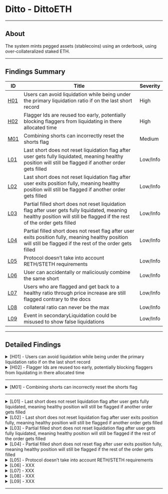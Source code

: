 # Ditto - DittoETH

---

## About

The system mints pegged assets (stablecoins) using an orderbook, using over-collateralized staked ETH.

---

## Findings Summary

| ID  | Title                            | Severity   |
|-----|----------------------------------|------------|
| [H01](#h01---xxx) | Users can avoid liquidation while being under the primary liquidation ratio if on the last short record                              | High       |
| [H02](#h02---xxx) | Flagger Ids are reused too early, potentially blocking flaggers from liquidating in there allocated time                              | High       |
| [M01](#m01---xxx) | Combining shorts can incorrectly reset the shorts flag                              | Medium     |
| [L01](#l01---xxx) | Last short does not reset liquidation flag after user gets fully liquidated, meaning healthy position will still be flagged if another order gets filled                              | Low/Info   |
| [L02](#l02---xxx) | Last short does not reset liquidation flag after user exits position fully, meaning healthy position will still be flagged if another order gets filled                              | Low/Info   |
| [L03](#l03---xxx) | Partial filled short does not reset liquidation flag after user gets fully liquidated, meaning healthy position will still be flagged if the rest of the order gets filled                              | Low/Info   |
| [L04](#l04---xxx) | Partial filled short does not reset flag after user exits position fully, meaning healthy position will still be flagged if the rest of the order gets filled                              | Low/Info   |
| [L05](#l05---xxx) | Protocol doesn’t take into account RETH/STETH requirements                              | Low/Info   |
| [L06](#l06---xxx) | User can accidentally or maliciously combine the same short                              | Low/Info   |
| [L07](#l07---xxx) | Users who are flagged and get back to a healthy ratio through price increase are still flagged contrary to the docs                              | Low/Info   |
| [L08](#l08---xxx) | collateral ratio can never be the max                              | Low/Info   |
| [L09](#l09---xxx) | Event in secondaryLiquidation could be misused to show false liquidations                              | Low/Info   |

---

## Detailed Findings

<details>
  <summary><a id="h01---xxx"></a>[H01] - Users can avoid liquidation while being under the primary liquidation ratio if on the last short record</summary>
  
  <br>

  **Severity:** High

  **Summary:** 

  The protocol permits users to maintain up to 254 concurrent short records. When this limit is reached, any additional orders are appended to the final position, rather than creating a new one. A short record is subject to flagging if it breaches the primary liquidation ratio set by the protocol, leading to potential liquidation if it remains below the threshold for a predefined period.

The vulnerability emerges from the dependency of liquidation times on the **`updatedAt`** value of shorts. For the last short record, the appending of any new orders provides an alternative pathway for updating the **`updatedAt`** value of shorts, enabling users to circumvent liquidation by submitting minimal shorts to block liquidation by adjusting the time difference, thus avoiding liquidation even when they do not meet the collateral requirements for a healthy state.

  **Vulnerability Details:** 

lets take a look at the code to see how this works.
1. **Flagging of Short Record:**
    - The **`flagShort`** function allows a short to be flagged if it's under **`primaryLiquidationCR`**, subsequently invoking **`setFlagger`** which updates the short's **`updatedAt`** timestamp to the current time.

```solidity
function flagShort(address asset, address shorter, uint8 id, uint16 flaggerHint)
        external
        isNotFrozen(asset)
        nonReentrant
        onlyValidShortRecord(asset, shorter, id)
    {
        // initial code

        short.setFlagger(cusd, flaggerHint);
        emit Events.FlagShort(asset, shorter, id, msg.sender, adjustedTimestamp);
    }
```

1. **Liquidation Eligibility Check:**
    - The **`_canLiquidate`** function assesses whether the flagged short is still under **`primaryLiquidationCR`** after a certain period and if it's eligible for liquidation, depending on the **`updatedAt`** timestamp and various liquidation time frames.

```solidity
function _canLiquidate(MTypes.MarginCallPrimary memory m)
        private
        view
        returns (bool)
    {
       // Initial code

        uint256 timeDiff = LibOrders.getOffsetTimeHours() - m.short.updatedAt;
        uint256 resetLiquidationTime = LibAsset.resetLiquidationTime(m.asset);

        if (timeDiff >= resetLiquidationTime) {
            return false;
        } else {
            uint256 secondLiquidationTime = LibAsset.secondLiquidationTime(m.asset);
            bool isBetweenFirstAndSecondLiquidationTime = timeDiff
                > LibAsset.firstLiquidationTime(m.asset) && timeDiff <= secondLiquidationTime
                && s.flagMapping[m.short.flaggerId] == msg.sender;
            bool isBetweenSecondAndResetLiquidationTime =
                timeDiff > secondLiquidationTime && timeDiff <= resetLiquidationTime;
            if (
                !(
                    (isBetweenFirstAndSecondLiquidationTime)
                        || (isBetweenSecondAndResetLiquidationTime)
                )
            ) {
                revert Errors.MarginCallIneligibleWindow();
            }

            return true;
        }
    }
}
```

1. **Short Record Merging:**
    - For the last short record, the **`fillShortRecord`** function combines new matched shorts with the existing one, invoking the **`merge`** function, which updates the **`updatedAt`** value to the current time.

```solidity
function fillShortRecord(
        address asset,
        address shorter,
        uint8 shortId,
        SR status,
        uint88 collateral,
        uint88 ercAmount,
        uint256 ercDebtRate,
        uint256 zethYieldRate
    ) internal {
        AppStorage storage s = appStorage();

        uint256 ercDebtSocialized = ercAmount.mul(ercDebtRate);
        uint256 yield = collateral.mul(zethYieldRate);

        STypes.ShortRecord storage short = s.shortRecords[asset][shorter][shortId];
        if (short.status == SR.Cancelled) {
            short.ercDebt = short.collateral = 0;
        }

        short.status = status;
        LibShortRecord.merge(
            short,
            ercAmount,
            ercDebtSocialized,
            collateral,
            yield,
            LibOrders.getOffsetTimeHours()
        );
    }
```

- In the merge function we see that we update the updatedAt value to creationTime which is  LibOrders.getOffsetTimeHours().

```solidity
function merge(
        STypes.ShortRecord storage short,
        uint88 ercDebt,
        uint256 ercDebtSocialized,
        uint88 collateral,
        uint256 yield,
        uint24 creationTime
    ) internal {
        // Resolve ercDebt
        ercDebtSocialized += short.ercDebt.mul(short.ercDebtRate);
        short.ercDebt += ercDebt;
        short.ercDebtRate = ercDebtSocialized.divU64(short.ercDebt);
        // Resolve zethCollateral
        yield += short.collateral.mul(short.zethYieldRate);
        short.collateral += collateral;
        short.zethYieldRate = yield.divU80(short.collateral);
        // Assign updatedAt
        short.updatedAt = creationTime;
    }
```

- This means that even if the position was flagged and is still under the **`primaryLiquidationCR`**, it cannot be liquidated as the **`updatedAt`** timestamp has been updated, making the time difference not big enough.

<details>
  <summary><b>Click to expand Proof of Concept</b></summary>

  ```solidity
    function testShortAvoidLiquidation() public {
        // fill  shorts (up to 254)
        for (uint i; i < 253; i++) {
            fundLimitShortOpt(DEFAULT_PRICE, DEFAULT_AMOUNT * 5, sender);
            fundLimitBidOpt(DEFAULT_PRICE, DEFAULT_AMOUNT * 5, receiver);
        } 
        
        // check users last shortrecord
        assertTrue(getShortRecord(sender, 254).status == SR.FullyFilled);

        // price drop
        skipTimeAndSetEth(1 hours, 2000 ether);

        // flag short
        vm.prank(receiver);
        diamond.flagShort(asset, sender, 254, Constants.HEAD);

        // check flag
        assertTrue(getShortRecord(sender, 254).flaggerId == 1);

        // skip time to primary liquidation time
        skipTimeAndSetEth(11 hours, 2000 ether);

        // User matches new min short (added to last spot)
        fundLimitShortOpt(DEFAULT_PRICE * 2, DEFAULT_AMOUNT  , sender);
        fundLimitBidOpt(DEFAULT_PRICE * 2, DEFAULT_AMOUNT  , receiver);

        // flagger tries to liquidate short in eligible window
        fundLimitAskOpt(DEFAULT_PRICE, DEFAULT_AMOUNT * 6, extra);
        vm.startPrank(receiver);
        vm.expectRevert(Errors.MarginCallIneligibleWindow.selector);
        diamond.liquidate(
            asset, sender, 254, shortHintArrayStorage
        );
        vm.stopPrank();
    }
```
</details>

  **Impact:** 

  This allows a user with a position under the primaryLiquidationCR to avoid primary liquidation even if the short is in the valid time ranges for liquidation.

  **Tools Used:** 
  - Manual analysis
  - Foundry

  **Recommendation:** 

  Impose stricter conditions for updating the last short record when the position is flagged and remains under the **`primaryLiquidationCR`** post-merge, similar to how the **`combineShorts`** function works.

```solidity
function createShortRecord(
        address asset,
        address shorter,
        SR status,
        uint88 collateral,
        uint88 ercAmount,
        uint64 ercDebtRate,
        uint80 zethYieldRate,
        uint40 tokenId
    ) internal returns (uint8 id) {
        AppStorage storage s = appStorage();

        // Initial code

        } else {
            // All shortRecordIds used, combine into max shortRecordId
            id = Constants.SHORT_MAX_ID;
            fillShortRecord(
                asset,
                shorter,
                id,
                status,
                collateral,
                ercAmount,
                ercDebtRate,
                zethYieldRate
            );

				// If the short was flagged, ensure resulting c-ratio > primaryLiquidationCR
		        if (Constants.SHORT_MAX_ID.shortFlagExists) {
	                if (
	                    Constants.SHORT_MAX_ID.getCollateralRatioSpotPrice(
	                        LibOracle.getSavedOrSpotOraclePrice(_asset)
	                    ) < LibAsset.primaryLiquidationCR(_asset)
	                ) revert Errors.InsufficientCollateral();
	                // Resulting combined short has sufficient c-ratio to remove flag
	                Constants.SHORT_MAX_ID.resetFlag();
		        }
            }
    }
```

</details>

<details>
  <summary><a id="h02---xxx"></a>[H02] - Flagger Ids are reused too early, potentially blocking flaggers from liquidating in there allocated time</summary>
  
  <br>

  **Severity:** High

  **Summary:** 

  The protocol enables users to flag positions that fall below the primary collateral ratio. Subsequently, the shorter is granted a time frame to restore their position above this ratio to avoid liquidation. If the position remains below the primary collateral ratio, the flagger attains the exclusive right to liquidate it before anyone else.

  **Vulnerability Details:** 

  To optimize the process, the protocol reuses flagger IDs. However, a flaw exists in the protocol where a flagger ID is available for reuse after the firstLiquidationTime instead of after the secondLiquidationTime.

```solidity
//@dev re-use an inactive flaggerId
if (timeDiff > LibAsset.firstLiquidationTime(cusd)) {
   delete s.assetUser[cusd][flaggerToReplace].g_flaggerId;
   short.flaggerId = flagStorage.g_flaggerId = flaggerHint;
```

This premature reuse of the flagger ID can block a flagger from liquidating a position during their allocated slot, which spans between firstLiquidationTime and secondLiquidationTime.

```solidity
uint256 secondLiquidationTime = LibAsset.secondLiquidationTime(m.asset);
            bool isBetweenFirstAndSecondLiquidationTime = timeDiff
                > LibAsset.firstLiquidationTime(m.asset) && timeDiff <= secondLiquidationTime
                && s.flagMapping[m.short.flaggerId] == msg.sender;
```

<details>
  <summary><b>Click to expand Proof of Concept</b></summary>

  ```solidity
  function testShortFlagReusedTooEarly() public {
        skipTimeAndSetEth(2 hours, 4000 ether);

        // Create short 1
        fundLimitShortOpt(DEFAULT_PRICE, DEFAULT_AMOUNT, sender);
        // Create short 2
        fundLimitShortOpt(DEFAULT_PRICE, DEFAULT_AMOUNT, sender);

        // match short 1
        fundLimitBidOpt(DEFAULT_PRICE, DEFAULT_AMOUNT, receiver);
        // match short 2
        fundLimitBidOpt(DEFAULT_PRICE, DEFAULT_AMOUNT, receiver);
        // extra Ask for liquidation
        fundLimitAskOpt(DEFAULT_PRICE, DEFAULT_AMOUNT , extra);

        // skip time, price fall
        skipTimeAndSetEth(2 hours, 2000 ether);

        // Extra user flag short 1
        vm.prank(extra);
        diamond.flagShort(asset, sender, Constants.SHORT_STARTING_ID, Constants.HEAD);

        // skip user grace period
        skipTimeAndSetEth(11 hours, 2000 ether);
        
        // receiver flags short 2
        vm.prank(receiver);
        diamond.flagShort(asset, sender, Constants.SHORT_STARTING_ID + 1, Constants.HEAD);

         vm.startPrank(extra);
        // extra user tries to liquidate short 1 in the valid time range but flag is reused so fails
        vm.expectRevert(Errors.MarginCallIneligibleWindow.selector);
        diamond.liquidate(
            asset, sender, Constants.SHORT_STARTING_ID, shortHintArrayStorage
        );
        vm.stopPrank();
    }
```
</details>

  **Impact:** 

  Flaggers is unable to liquidate short positions during their designated time slots

  **Tools Used:** 

  - Manual Analysis
  - Foundry

  **Recommendation:** 

  Ensure that flagger IDs are reused only after the secondLiquidationTime.

```solidity
if (timeDiff > LibAsset.secondLiquidationTime(cusd)) {
   delete s.assetUser[cusd][flaggerToReplace].g_flaggerId;
   short.flaggerId = flagStorage.g_flaggerId = flaggerHint;
```

</details>

---

<details>
  <summary><a id="m01---xxx"></a>[M01] - Combining shorts can incorrectly reset the shorts flag</summary>
  
  <br>

  **Severity:** Medium

  **Summary:** 

  The protocol allows users to combine multiple short positions into one as long as the combined short stays above the primary collateral ratio. The function is also able to reset an active flag from any of the combined shorts if the final ratio is above the primaryLiquidationCR.

The issue is that the combineShorts function does not call updateErcDebt, which is called in every other function that is able to reset a shorts flag. This means that if the debt is outdated the final combined short could incorrectly reset the flag putting the position on a healthy ratio when it really isn’t. This would also mean that it will have to be reflagged and go through the timer again before it can be liquidated.

  **Vulnerability Details:** 

  The combine shorts function merges all short records into the short at position id[0]. Focusing on the debt aspect it adds up the total debt and calculates the ercDebtSocialized of all positions except for the first.

```solidity
      {
      uint88 currentShortCollateral = currentShort.collateral;
      uint88 currentShortErcDebt = currentShort.ercDebt;
      collateral += currentShortCollateral;
      ercDebt += currentShortErcDebt;
      yield += currentShortCollateral.mul(currentShort.zethYieldRate);
      ercDebtSocialized += currentShortErcDebt.mul(currentShort.ercDebtRate);
      }
```

It then merges this total to the first position using the merge function and this will give us the combined short.

```solidity
// Merge all short records into the short at position id[0]
        firstShort.merge(ercDebt, ercDebtSocialized, collateral, yield, c.shortUpdatedAt);
```

Finally we check if the position had an active flag and if it did, we check if the new combined short is in a healthy enough state to reset the flag, if not the whole function reverts.

```solidity
        // If at least one short was flagged, ensure resulting c-ratio > primaryLiquidationCR
        if (c.shortFlagExists) {
            if (
                firstShort.getCollateralRatioSpotPrice(
                    LibOracle.getSavedOrSpotOraclePrice(_asset)
                ) < LibAsset.primaryLiquidationCR(_asset)
            ) revert Errors.InsufficientCollateral();
            // Resulting combined short has sufficient c-ratio to remove flag
            firstShort.resetFlag();
        }
```

As you can see the updateErcDebt function is not called anywhere in the function meaning the flag could be reset with outdated values.

  **Impact:** 

  A short could have its flag incorrectly reset and reset the timer. This is not good for the protocol as it will have a unhealthy short for a longer time.

  **Tools Used:** 

  - Manual analysis
  - Foundry

  **Recommendation:** 

  Call updateErcDebt on the short once it is combined in the combineShorts function to ensure the collateral ratio is calculated with the most up to date values.

```solidity
    function combineShorts(address asset, uint8[] memory ids)
        external
        isNotFrozen(asset)
        nonReentrant
        onlyValidShortRecord(asset, msg.sender, ids[0])
    {
        // Initial code

        // Merge all short records into the short at position id[0]
        firstShort.merge(ercDebt, ercDebtSocialized, collateral, yield, c.shortUpdatedAt);

        firstShort.updateErcDebt(asset); // update debt here before checking flag

        // If at least one short was flagged, ensure resulting c-ratio > primaryLiquidationCR
        if (c.shortFlagExists) {
            if (
                firstShort.getCollateralRatioSpotPrice(
                    LibOracle.getSavedOrSpotOraclePrice(_asset)
                ) < LibAsset.primaryLiquidationCR(_asset)
            ) revert Errors.InsufficientCollateral();
            // Resulting combined short has sufficient c-ratio to remove flag
            firstShort.resetFlag();
        }
        emit Events.CombineShorts(asset, msg.sender, ids);
    }
```

</details>

---

<details>
  <summary><a id="l01---xxx"></a>[L01] - Last short does not reset liquidation flag after user gets fully liquidated, meaning healthy position will still be flagged if another order gets filled</summary>
  
  <br>

  **Severity:** Low

  **Summary:** 

  - The protocol permits users to maintain up to 254 concurrent short records. When this limit is reached, any additional orders are appended to the final position, rather than creating a new one.
- A short record is flagged if it falls below the primary liquidation ratio set by the protocol, signalling to the user that their position is nearing an unhealthy state. The user can resolve this by modifying the position to improve its health or by paying off the short and exiting the position.
- If a user is unable to get their their position to a healthy state by a certain time they can be liquidated.
- A vulnerability exists where, under specific circumstances, a user’s healthy position is flagged and can be instantly liquidated without warning.

  **Vulnerability Details:**

  - Consider the following scenario
    1. User A creates a short order, that gets matched and fills in the last short (ID 254).
    2. User A’s position falls below the primary liquidation ratio and is flagged by User B.
    3. User A’s position is fully liquidated by User B, with the flag remaining active post liquidation.
    4. Another order gets filled at a healthy ratio at the same ID but remains flagged.

<details>
  <summary><b>Click to expand Proof of Concept</b></summary>

  ```solidity
    function testLastShortLiqShort() public {
        skipTimeAndSetEth(2 hours, 4000 ether);
        // fill up shorts (up to 253)
        for (uint256 i; i < 252; i++) {
            fundLimitShortOpt(DEFAULT_PRICE, DEFAULT_AMOUNT, sender);
            fundLimitBidOpt(DEFAULT_PRICE, DEFAULT_AMOUNT, receiver);
        }

        // Create short 254
        fundLimitShortOpt(DEFAULT_PRICE, DEFAULT_AMOUNT , sender);

        // create bid for short
        fundLimitBidOpt(DEFAULT_PRICE, DEFAULT_AMOUNT, receiver);

        //get short
        STypes.ShortRecord memory shortBeforeFlag = getShortRecord(sender, 254);

        //check short flag
        assertEq(shortBeforeFlag.flaggerId, 0);

        // fall in price
        skipTimeAndSetEth(2 hours, 2000 ether);

        // flag short
        vm.prank(extra);
        diamond.flagShort(asset, sender, 254, Constants.HEAD);

        //get short
        STypes.ShortRecord memory shortAfterFlag = getShortRecord(sender, 254);
        //check short flag
        assertGt(shortAfterFlag.flaggerId, 0);

        skipTimeAndSetEth(11 hours, 2000 ether);
        fundLimitAskOpt(DEFAULT_PRICE, DEFAULT_AMOUNT, extra);

          // liquidate short
        vm.prank(extra);
        diamond.liquidate(asset, sender, 254, shortHintArrayStorage);

        //get short
        STypes.ShortRecord memory shortAfterExit = getShortRecord(sender, 254);
        //check short flag
        assertGt(shortAfterExit.flaggerId, 0);

        //price recover back to initial
        skipTimeAndSetEth(2 hours, 4000 ether);

        // Create short 254
        fundLimitShortOpt(DEFAULT_PRICE, DEFAULT_AMOUNT , sender);

        // create bid for short
        fundLimitBidOpt(DEFAULT_PRICE, DEFAULT_AMOUNT, receiver);
        //get short
        STypes.ShortRecord memory shortAfterMatch = getShortRecord(sender, 254);

        //check short flag
        assertGt(shortAfterMatch.flaggerId, 0);

        //price fall
        skipTimeAndSetEth(11 hours, 2000 ether);
        fundLimitAskOpt(DEFAULT_PRICE, DEFAULT_AMOUNT, extra);

        // liquidate short
        vm.prank(extra);
        diamond.liquidate(asset, sender, 254, shortHintArrayStorage);
    }
```
</details>

**Impact:** 

  - A healthy short is incorrectly flagged.
- If the new short falls below the primary liquidation ratio:
  - It cannot be flagged by another user until updatedAt (when short was filled) plus the reset time is reached.
  - It can be liquidated after updatedAt (when short was filled) plus the firstLiquidationTime till resetLiquidationTime even if it was never flagged.
  - Keep in mind the shorts updatedAt will be updated when the short gets filled so this will push the liquidation times up by the time diff (fillShort - flagged).
- The protocol gives users a grace period to reestablish their positions when they fall below the primary liquidation ratio, however in the following situation a user can be liquidated without warning (being flagged).
- A user is also unable to use certain protocol functionality (e.g. transfer his short).

**Tools Used:**

  - Manual Analysis
  - Foundry

**Recommendation:**

  - The liquidation process must reset the flag in full liquidations to ensure that users don’t start off with healthy positions flagged when the another order gets matched to the last short.

```solidity
if (m.short.ercDebt == m.ercDebtMatched) {
            // Full liquidation
            LibShortRecord.disburseCollateral(
                m.asset,
                m.shorter,
                m.short.collateral,
                m.short.zethYieldRate,
                m.short.updatedAt
            );
            LibShortRecord.deleteShortRecord(m.asset, m.shorter, m.short.id);
            if (!m.loseCollateral) {
                m.short.collateral -= decreaseCol;
                s.vaultUser[m.vault][m.shorter].ethEscrowed += m.short.collateral;
                s.vaultUser[m.vault][address(this)].ethEscrowed -= m.short.collateral;

		// reset flag here
		short.resetFlag()
            }
```

</details>

<details>
  <summary><a id="l02---xxx"></a>[L02] - Last short does not reset liquidation flag after user exits position fully, meaning healthy position will still be flagged if another order gets filled</summary>
  
  <br>

  **Severity:** Low

  **Summary:** 

  - The protocol permits users to maintain up to 254 concurrent short records. When this limit is reached, any additional orders are appended to the final position, rather than creating a new one.
- A short record is flagged if it falls below the primary liquidation ratio set by the protocol, signalling to the user that their position is nearing an unhealthy state. The user can resolve this by modifying the position to improve its health or by paying off the short and exiting the position.
- A vulnerability exists where, under specific circumstances, a user’s healthy position is flagged and can be instantly liquidated without warning.

  **Vulnerability Details:**

  - Consider the following scenario
    1. User A creates a short order, that gets matched and fills in the last short (ID 254).
    2. User A’s position falls below the primary liquidation ratio and is flagged.
    3. User A calls **`exitShortErcEscrowed`** to pay off the position.
        1. The full amount was paid off but maybeResetFlag is not called.
    4. Another short order gets filled at a healthy ratio, creating the same short record (ID 254).

<details>
  <summary><b>Click to expand Proof of Concept</b></summary>

  ```solidity
    function testLastShortFExitPShort() public {
        skipTimeAndSetEth(2 hours, 4000 ether);
        // fill up shorts (up to 253)
        for (uint256 i; i < 252; i++) {
            fundLimitShortOpt(DEFAULT_PRICE, DEFAULT_AMOUNT, sender);
            fundLimitBidOpt(DEFAULT_PRICE, DEFAULT_AMOUNT, receiver);
        }

        // Create short 254
        fundLimitShortOpt(DEFAULT_PRICE, DEFAULT_AMOUNT , sender);

        // create bid for short
        fundLimitBidOpt(DEFAULT_PRICE, DEFAULT_AMOUNT, receiver);

        //get short
        STypes.ShortRecord memory shortBeforeFlag = getShortRecord(sender, 254);

        //check short flag
        assertEq(shortBeforeFlag.flaggerId, 0);

        // fall in price
        skipTimeAndSetEth(2 hours, 2000 ether);

        // flag short
        vm.prank(extra);
        diamond.flagShort(asset, sender, 254, Constants.HEAD);

        //get short
        STypes.ShortRecord memory shortAfterFlag = getShortRecord(sender, 254);
        //check short flag
        assertGt(shortAfterFlag.flaggerId, 0);

        // exit short
        exitShortErcEscrowed(254, DEFAULT_AMOUNT, sender);

        //get short
        STypes.ShortRecord memory shortAfterExit = getShortRecord(sender, 254);
        //check short flag
        assertGt(shortAfterExit.flaggerId, 0);

        //price recover back to initial
        skipTimeAndSetEth(2 hours, 4000 ether);

        // Create short 254
        fundLimitShortOpt(DEFAULT_PRICE, DEFAULT_AMOUNT , sender);

        // create bid for short
        fundLimitBidOpt(DEFAULT_PRICE, DEFAULT_AMOUNT, receiver);
        //get short
        STypes.ShortRecord memory shortAfterMatch = getShortRecord(sender, 254);

        //check short flag
        assertGt(shortAfterMatch.flaggerId, 0);

        //price fall
        skipTimeAndSetEth(11 hours, 2000 ether);
        fundLimitAskOpt(DEFAULT_PRICE, DEFAULT_AMOUNT, extra);

        // liquidate short
        vm.prank(extra);
        diamond.liquidate(asset, sender, 254, shortHintArrayStorage);
    }
```
</details>

**Impact:** 

- A healthy short is incorrectly flagged.
- If the new short falls below the primary liquidation ratio:
  - It cannot be flagged by another user until updatedAt (when short was filled) plus the reset time is reached.
  - It can be liquidated after updatedAt (when short was filled) plus the firstLiquidationTime till resetLiquidationTime even if it was never flagged.
  - Keep in mind the shorts updatedAt will be updated when the short gets filled so this will push the liquidation times up by the time diff (fillShort - flagged).
- The protocol gives users a grace period to reestablish their positions when they fall below the primary liquidation ratio, however in the following situation a user can be liquidated without warning (being flagged).
- A user is also unable to use certain protocol functionality (e.g. transfer his short).

**Tools Used:** 
- Manual Analysis
- Foundry

**Recommendation:** 

The flag needs to be checked in all three exit functions: **`exitShortWallet`**, **`exitShortErcEscrowed`**, and **`exitShort`**, when a short record is fully paid.

Ensure the flag is reset when a user fully pays off their short, so if it was the last short a user will not start of with a healthy position flagged when a new short gets matched at that spot.

```solidity
    if (buyBackAmount == ercDebt) {
            // initial code

	// reset flag here
	short.maybeResetFlag(asset);
	}
```

</details>

<details>
  <summary><a id="l03---xxx"></a>[L03] - Partial filled short does not reset liquidation flag after user gets fully liquidated, meaning healthy position will still be flagged if the rest of the order gets filled</summary>
  
  <br>

**Severity:** Low

**Summary:** 

  - The protocol allows a short order to be partially matched, generating a short record for the matched amount. The unmatched portion of the order can be subsequently filled and added to the short record.
- A short record is flagged if it falls below the primary liquidation ratio set by the protocol, signalling to the user that their position is nearing an unhealthy state. The user can resolve this by modifying the position to improve its health or by paying off the short and exiting the position.
- If a user is unable to get their their position to a healthy state by a certain time they can be liquidated.
- A vulnerability exists where, under specific circumstances, a user’s healthy position is flagged and can be instantly liquidated without warning.

**Vulnerability Details:**

  - Consider the following scenario
    1. User A creates a short order, 50% of which is filled with a bid.
    2. User A’s position falls below the primary liquidation ratio and is flagged by User B.
    3. User A’s position is fully liquidated by User B, with the flag remaining active post liquidation.
    4. The remaining order gets filled at a healthy ratio but remains flagged.
       
<details>
  <summary><b>Click to expand Proof of Concept</b></summary>

  ```solidity
  function testPShortFLiquidatePShort() public {
        skipTimeAndSetEth(2 hours, 4000 ether);

        // Create short
        fundLimitShortOpt(DEFAULT_PRICE, DEFAULT_AMOUNT * 2, sender);

        // create bid half of short
        fundLimitBidOpt(DEFAULT_PRICE, DEFAULT_AMOUNT, receiver);

         //get short 
        STypes.ShortRecord memory shortBeforeFlag =
            getShortRecord(sender, Constants.SHORT_STARTING_ID);

        //check short flag
        assertEq(shortBeforeFlag.flaggerId, 0);

        // fall in price
        skipTimeAndSetEth(2 hours, 2000 ether);

        // flag short
        vm.prank(extra);
        diamond.flagShort(asset, sender, Constants.SHORT_STARTING_ID, Constants.HEAD);

        // skip user grace period
        skipTimeAndSetEth(12 hours, 2000 ether);

        //get short
        STypes.ShortRecord memory shortAfterFlag =
            getShortRecord(sender, Constants.SHORT_STARTING_ID);
        //check short flag
        assertGt(shortAfterFlag.flaggerId, 0);

        // liquidate short
        vm.prank(extra);
        diamond.liquidate(
            asset, sender, Constants.SHORT_STARTING_ID, shortHintArrayStorage
        );

        //get short
        STypes.ShortRecord memory shortAfterExit =
            getShortRecord(sender, Constants.SHORT_STARTING_ID);
        //check short flag
        assertGt(shortAfterExit.flaggerId, 0);

        //price recover back to initial
        skipTimeAndSetEth(2 hours, 4000 ether);

        // rest of the short order gets filled
        fundLimitBidOpt(DEFAULT_PRICE, DEFAULT_AMOUNT, receiver);
        //get short
        STypes.ShortRecord memory shortAfterMatch =
            getShortRecord(sender, Constants.SHORT_STARTING_ID);
            
         //check short flag
        assertGt(shortAfterMatch.flaggerId, 0);
    }
```
</details>

**Impact:** 

  - A healthy short is incorrectly flagged.
- If the new short falls below the primary liquidation ratio:
  - It cannot be flagged by another user until updatedAt (when short was filled) plus the reset time is reached.
  - It can be liquidated after updatedAt (when short was filled) plus the firstLiquidationTime till resetLiquidationTime even if it was never flagged.
  - Keep in mind the shorts updatedAt will be updated when the short gets filled so this will push the liquidation times up by the time diff (fillShort - flagged).
- A user is also unable to use certain protocol functionality (e.g. transfer the short).

**Tools Used:** 

- Manual Analysis
- Foundry

**Recommendation:** 

- The liquidation process must reset the flag in full liquidations to ensure that users don’t start off with healthy positions flagged when the unmatched portion gets filled.

```solidity
if (m.short.ercDebt == m.ercDebtMatched) {
            // Full liquidation
            LibShortRecord.disburseCollateral(
                m.asset,
                m.shorter,
                m.short.collateral,
                m.short.zethYieldRate,
                m.short.updatedAt
            );
            LibShortRecord.deleteShortRecord(m.asset, m.shorter, m.short.id);
            if (!m.loseCollateral) {
                m.short.collateral -= decreaseCol;
                s.vaultUser[m.vault][m.shorter].ethEscrowed += m.short.collateral;
                s.vaultUser[m.vault][address(this)].ethEscrowed -= m.short.collateral;

			// reset flag here
			short.resetFlag()
            }
```

</details>

<details>
  <summary><a id="l04---xxx"></a>[L04] - Partial filled short does not reset flag after user exits position fully, meaning healthy position will still be flagged if the rest of the order gets filled</summary>
  
  <br>

**Severity:** Low

**Summary:** 

  - The protocol allows a short order to be partially matched, generating a short record for the matched amount. The unmatched portion of the order can be subsequently filled and added to the short record.
- A short record is flagged if it falls below the primary liquidation ratio set by the protocol, signalling to the user that their position is nearing an unhealthy state. The user can resolve this by modifying the position to improve its health or by paying off the short and exiting the position.
- A vulnerability exists where, under specific circumstances, a user’s healthy position is flagged.

**Vulnerability Details:**

  - Consider the following scenario
    1. User A creates a short order, 50% of which is filled with a bid.
    2. User A’s position falls below the primary liquidation ratio and is flagged. 
    3. User A calls **`exitShortErcEscrowed`** to pay off the position.
        - The full amount was paid off but maybeResetFlag is not called.
    4. The remaining short order gets filled at a healthy ratio, adding to the same short record.
        - The position is still flagged even though it is at a healthy ratio.

<details>
  <summary><b>Click to expand Proof of Concept</b></summary>

  ```solidity
    function testPShortFExitPShort() public {
        skipTimeAndSetEth(2 hours, 4000 ether);

        // Create short
        fundLimitShortOpt(DEFAULT_PRICE, DEFAULT_AMOUNT * 2, sender);

        // create bid half of short
        fundLimitBidOpt(DEFAULT_PRICE, DEFAULT_AMOUNT, receiver);

        //get short
        STypes.ShortRecord memory shortBeforeFlag =
            getShortRecord(sender, Constants.SHORT_STARTING_ID);

        //check short flag
        assertEq(shortBeforeFlag.flaggerId, 0);

        // fall in price
        skipTimeAndSetEth(2 hours, 2000 ether);

        // flag short
        vm.prank(extra);
        diamond.flagShort(asset, sender, Constants.SHORT_STARTING_ID, Constants.HEAD);

        //get short
        STypes.ShortRecord memory shortAfterFlag =
            getShortRecord(sender, Constants.SHORT_STARTING_ID);
        //check short flag
        assertGt(shortAfterFlag.flaggerId, 0);

        // exit short
        exitShortErcEscrowed(Constants.SHORT_STARTING_ID, DEFAULT_AMOUNT, sender);

        //get short
        STypes.ShortRecord memory shortAfterExit =
            getShortRecord(sender, Constants.SHORT_STARTING_ID);
        //check short flag
        assertGt(shortAfterExit.flaggerId, 0);

        //price recover back to initial
        skipTimeAndSetEth(2 hours, 4000 ether);

        // rest of the short order gets filled
        fundLimitBidOpt(DEFAULT_PRICE, DEFAULT_AMOUNT, receiver);
        //get short
        STypes.ShortRecord memory shortAfterMatch =
            getShortRecord(sender, Constants.SHORT_STARTING_ID);

        //check short flag
        assertGt(shortAfterMatch.flaggerId, 0);

        //price recover back to initial
        skipTimeAndSetEth(11 hours, 2000 ether);
        fundLimitAskOpt(DEFAULT_PRICE, DEFAULT_AMOUNT, extra);

        // liquidate short
        vm.prank(extra);
        diamond.liquidate(
            asset, sender, Constants.SHORT_STARTING_ID, shortHintArrayStorage
        );
    }
```
</details>

**Impact:** 

- A healthy short is incorrectly flagged.
- If the new short falls below the primary liquidation ratio:
  - It cannot be flagged by another user until updatedAt (when short was filled) plus the reset time is reached.
  - It can be liquidated after updatedAt (when short was filled) plus the firstLiquidationTime till resetLiquidationTime even if it was never flagged.  
  - Keep in mind the shorts updatedAt will be updated when the short gets filled so this will push the liquidation times up by the time diff (fillShort - flagged).
- A user is also unable to use certain protocol functionality (e.g. transfer the short) when a short is flagged.

**Tools Used:** 

- Manual Analysis
- Foundry

**Recommendation:** 

- The flag needs to be reset in all three exit functions: **`exitShortWallet`**, **`exitShortErcEscrowed`**, and **`exitShort`**, when a short record is fully paid.
- Ensure the flag is reset when a user fully pays off their short, so if it was a partial short a user will not start of with a healthy position flagged when the rest gets matched.
```solidity
    	if (buyBackAmount == ercDebt) {
                // initial code

		// reset flag here
		short.resetFlag()
	}
```

</details>

<details>
  <summary><a id="l05---xxx"></a>[L05] - Protocol doesn’t take into account RETH/STETH requirements </summary>
  
  <br>

  **Severity:** Low

  **Summary:** 

  The protocol accommodates deposits of staked ETH derivatives, such as rETH or stETH, alongside ETH, subsequently granting users a wrapped token, zETH, denoting claims to ETH within the protocol. Although the protocol allows for the minting of zETH through deposits of ETH or accepted LST, it doesn't enforce the limitations established by the LST pools. This oversight could lead to inadvertent transaction reverts, causing potential disruption in user interaction with the protocol.

**Vulnerability Details:** 

  The protocol does not enforce constraints set by the stETH and rETH pools, leading to potential disruptions. Specifically:

**stETH Pool Constraints:**

- **On Using `requestWithdrawals()`:**
    - Every amount in **`_amounts`** must adhere to the **`MIN_STETH_WITHDRAWAL_AMOUNT`** and **`MAX_STETH_WITHDRAWAL_AMOUNT`**.
- **On Depositing:**
    - The pool imposes a sliding window limit, determined by **`_maxStakingLimit`** and **`_stakeLimitIncreasePerBlock`**, restricting the amount of ether that can be staked within a 24-hour period.
      - Deposits reduce the health level of the protocol, progressively lowering the limit until it reaches its minimum, post which transactions are reverted.
      - Compliance with **`getCurrentStakeLimit() >= amountToStake`** is essential to avoid transaction reversion.

**rETH Pool Constraints:**

- **Deposit Availability Check:**
    - The Rocket Pool's **`RocketDepositPool`** contract mandates a check to confirm the viability of the intended deposit.
- **Minimum Deposit Limitation:**
    - The protocol accommodates deposits as low as 0.01 ETH, allowing a broader user base to earn rewards.
- **Deposit Delay (currently not active):**
    - rETH tokens from Rocket Pool incorporate a deposit delay, hindering the immediate transfer or burning of tokens by recent depositors.

**Impact:** 

The lack of checks to these limitations can lead to transaction reverts if any of the requirements are not met, potentially affecting the overall user experience of the protocol.

**Tools Used:** 

- manual analysis

**Recommendation:** 

When interacting with the respective bridges, the protocol should ensure that users comply with the allowed ranges and that the bridges are accepting deposits.

</details>

<details>
  <summary><a id="l06---xxx"></a>[L06] - XXX</summary>
  
  <br>

  **Severity:** Low

  **Summary:** 

  **Vulnerability Details:** 

  **Impact:** 

  **Tools Used:** 

  **Recommendation:** 

</details>

<details>
  <summary><a id="l07---xxx"></a>[L07] - XXX</summary>
  
  <br>

  **Severity:** Low

  **Summary:** 

  **Vulnerability Details:** 

  **Impact:** 

  **Tools Used:** 

  **Recommendation:** 

</details>

<details>
  <summary><a id="l08---xxx"></a>[L08] - XXX</summary>
  
  <br>

  **Severity:** Low

  **Summary:** 

  **Vulnerability Details:** 

  **Impact:** 

  **Tools Used:** 

  **Recommendation:** 

</details>

<details>
  <summary><a id="l09---xxx"></a>[L09] - XXX</summary>
  
  <br>

  **Severity:** Low

  **Summary:** 

  **Vulnerability Details:** 

  **Impact:** 

  **Tools Used:** 

  **Recommendation:** 

</details>

---
